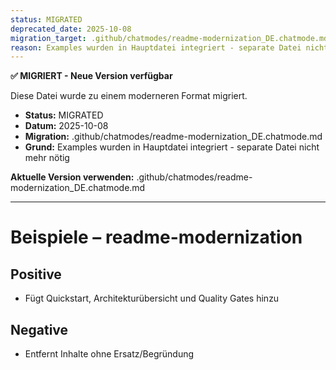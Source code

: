 ```yaml
---
status: MIGRATED
deprecated_date: 2025-10-08
migration_target: .github/chatmodes/readme-modernization_DE.chatmode.md
reason: Examples wurden in Hauptdatei integriert - separate Datei nicht mehr nötig
---
```


**✅ MIGRIERT - Neue Version verfügbar**

Diese Datei wurde zu einem moderneren Format migriert.

- **Status:** MIGRATED
- **Datum:** 2025-10-08
- **Migration:** .github/chatmodes/readme-modernization_DE.chatmode.md
- **Grund:** Examples wurden in Hauptdatei integriert - separate Datei nicht mehr nötig

**Aktuelle Version verwenden:** .github/chatmodes/readme-modernization_DE.chatmode.md

---

# Beispiele – readme-modernization

## Positive
- Fügt Quickstart, Architekturübersicht und Quality Gates hinzu

## Negative
- Entfernt Inhalte ohne Ersatz/Begründung

